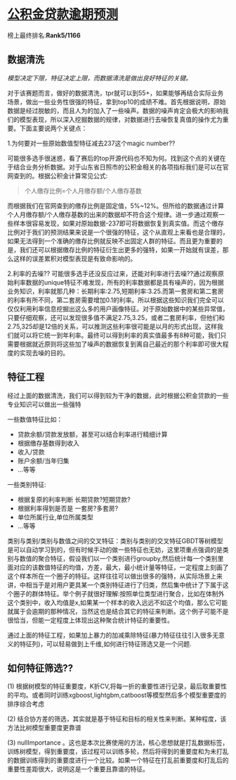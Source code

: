 # [公积金贷款逾期预测](http://data.sd.gov.cn/cmpt/cmptDetail.html?id=26)

榜上最终排名:**Rank5/1166**
## 数据清洗
*模型决定下限，特征决定上限，而数据清洗是做出良好特征的关键。*

对于该赛题而言，做好的数据清洗，tpr就可以到55+，如果能够再结合实际业务场景，做出一些业务性很强的特征，拿到top10的成绩不难。首先根据说明，原始数据是经过脱敏的，而且人为的加入了一些噪声。数据的噪声肯定会极大的影响我们的模型表现，所以深入挖掘数据的规律，对数据进行去噪恢复真值的操作尤为重要。下面主要说两个关键点：

1.为何要对一些原始数值型特征减去237这个magic number??

可能很多选手很迷惑，看了赛后的top开源代码也不知为何。找到这个点的关键在于结合业务分析数据。对于山东省日照市的公积金相关的各项指标我们是可以在官网查到的。根据公积金计算常见公式:
> 个人缴存比例=个人月缴存额/个人缴存基数

而根据我们在官网查到的缴存比例是固定值，5%~12%。但所给的数据通过计算个人月缴存额/个人缴存基数的出来的数据却不符合这个规律。进一步通过观察一些样本很容易发现，如果对原始数据-237即可将数据恢复到真实值。而这个缴存比例对于我们的预测结果来说是一个很强的特征，这个从直观上来看也是合理的，如果无法得到一个准确的缴存比例就反映不出固定人群的特征。而且更为重要的是，我们还可以根据缴存比例的特征衍生出更多的强特，如果一开始就有误差，那么这样的误差累积对模型表现是有致命影响的。

2.利率的去噪??
可能很多选手还没反应过来，还能对利率进行去噪??通过观察原始利率数据的unique特征不难发现，所有的利率数据都是具有噪声的，因为根据业务知识，利率就那几种：长期利率:2.75,短期利率:3.25.而第一套房和第二套房的利率有所不同，第二套房需要增加0.1的利率。所以根据这些知识我们完全可以仅仅利用利率信息挖掘出这么多的用户画像特征。对于原始数据中的某些异常值，只要仔细观察，还可以发现很多值不满足2.75,3.25，或者二套房利率，但他们和2.75,325却是12倍的关系，可以推测这些利率很可能是以月的形式出现，这样我们就可以将它统一到年利率。最终可以得到利率的真实值最多有8种可能，我们只需要根据就近原则将这些加了噪声的数据恢复到离自己最近的那个利率即可很大程度的实现去噪的目的。

## 特征工程
经过上面的数据清洗，我们可以得到较为干净的数据，此时根据公积金贷款的一些专业知识可以做出一些强特

一些数值特征比如：
- 贷款余额/贷款发放额，甚至可以结合利率进行精细计算
- 根据缴存基数得到收入
- 收入/贷款
- 账户余额/当年归集
- ...等等

一些类别特征:
- 根据复原的利率判断 长期贷款?短期贷款?
- 根据利率得到是否是 一套房?多套房?
- 单位所属行业,单位所属类型
- ...等等

类别与类别/类别与数值之间的交叉特征：类别与类别的交叉特征GBDT等树模型是可以自动学习到的，但有时候手动的做一些特征也无妨，这里项重点强调的是类别与数值的聚合特征，假设我们以一个类别进行groupby,然后统计每一个类别里面对应的该数值特征的均值，方差，最大，最小统计量等特征，一定程度上刻画了这个样本所在一个圈子的特征。这样往往可以做出很多的强特，从实际场景上来讲，中相当于是对用户更具某一个类别特征进行了归类，然后集中统计了下属于这个圈子的群体特征。举个例子就很好理解:按照单位类型进行聚合，比如在体制外这个类别中，收入均值是x,如果某一个样本的收入远远不如这个均值，那么它可能就属于会逾期的那种情况，当然这也是结合其它的特征来判断。这个例子可能不是很恰当，但能一定程度上体现出这种聚合统计特征的重要性。

通过上面的特征工程，如果加上暴力的加减乘除特征(暴力特征往往引入很多无意义的特征列)，可以轻易做到上千维,如何进行特征筛选又是一个问题.

## 如何特征筛选??
(1) 根据树模型的特征重要度，K折CV,将每一折的重要性进行记录，最后取重要性的平均。或者同时训练xgboost,lightgbm,catboost等模型然后多个模型重要度的排序综合考虑

(2) 结合协方差的筛选，其实就是基于特征和目标的相关性来判断。某种程度，该方法比树模型重要度更靠谱

(3) nullImportance 。这也是本次比赛使用的方法，核心思想就是打乱数据标签，训练树模型，得到重要度，该过程可以训练多轮，然后将得到的重要度和为未打乱的数据训练得到的重要度进行一个比较。如果一个特征在打乱前重要度和打乱后的重要性差距很大，说明这是一个重要且靠谱的特征。
